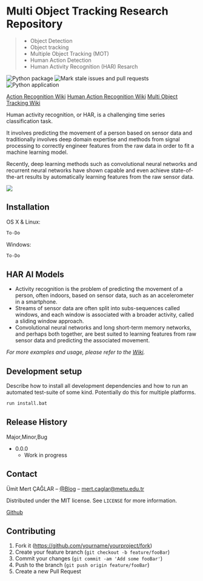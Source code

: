 # Multi Object Tracking Research Repository 
> - Object Detection
> - Object tracking
> - Multiple Object Tracking (MOT)
> - Human Action Detection
> - Human Activity Recognition (HAR) Resarch

![Python package](https://github.com/caglarmert/HAR-Research/workflows/Python%20package/badge.svg)
![Mark stale issues and pull requests](https://github.com/caglarmert/MOT-Research/workflows/Mark%20stale%20issues%20and%20pull%20requests/badge.svg)
![Python application](https://github.com/caglarmert/MOT-Research/workflows/Python%20application/badge.svg)

[Action Recognition Wiki](https://github.com/caglarmert/HAR-Research/wiki/Awesome-Action-Recognition)
[Human Action Recognition Wiki](https://github.com/caglarmert/HAR-Research/wiki/Awesome-Human-Action-Recognition-Repository)
[Multi Object Tracking Wiki](https://github.com/caglarmert/MOT-Research/wiki/Multi-Object-Tracking-Paper-List)

Human activity recognition, or HAR, is a challenging time series classification task.

It involves predicting the movement of a person based on sensor data and traditionally involves deep domain expertise and methods from signal processing to correctly engineer features from the raw data in order to fit a machine learning model.

Recently, deep learning methods such as convolutional neural networks and recurrent neural networks have shown capable and even achieve state-of-the-art results by automatically learning features from the raw sensor data.


![](header.png)

## Installation

OS X & Linux:

```sh
To-Do
```

Windows:

```sh
To-Do
```

## HAR AI Models


* Activity recognition is the problem of predicting the movement of a person, often indoors, based on sensor data, such as an accelerometer in a smartphone.
* Streams of sensor data are often split into subs-sequences called windows, and each window is associated with a broader activity, called a sliding window approach.
* Convolutional neural networks and long short-term memory networks, and perhaps both together, are best suited to learning features from raw sensor data and predicting the associated movement.


_For more examples and usage, please refer to the [Wiki][wiki]._

## Development setup

Describe how to install all development dependencies and how to run an automated test-suite of some kind. Potentially do this for multiple platforms.

```sh
run install.bat
```

## Release History

Major,Minor,Bug

* 0.0.0
    * Work in progress

## Contact

Ümit Mert ÇAĞLAR – [@Blog](https://blog.metu.edu.tr/e204368/) – mert.caglar@metu.edu.tr

Distributed under the MIT license. See ``LICENSE`` for more information.

[Github](https://github.com/caglarmert)

## Contributing

1. Fork it (<https://github.com/yourname/yourproject/fork>)
2. Create your feature branch (`git checkout -b feature/fooBar`)
3. Commit your changes (`git commit -am 'Add some fooBar'`)
4. Push to the branch (`git push origin feature/fooBar`)
5. Create a new Pull Request

<!-- Markdown link & img dfn's -->
[wiki]: https://github.com/caglarmert/HAR-Research/wiki
